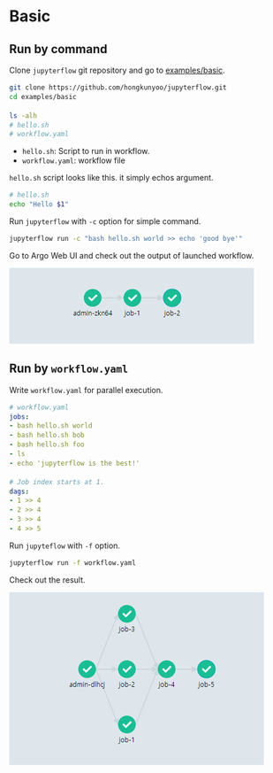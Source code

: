 # Basic

## Run by command

Clone `jupyterflow` git repository and go to [examples/basic](https://github.com/hongkunyoo/jupyterflow/tree/main/examples/basic).

```bash
git clone https://github.com/hongkunyoo/jupyterflow.git
cd examples/basic

ls -alh
# hello.sh
# workflow.yaml
```

- `hello.sh`: Script to run in workflow.
- `workflow.yaml`: workflow file

`hello.sh` script looks like this. it simply echos argument.

```bash
# hello.sh
echo "Hello $1"
```

Run `jupyterflow` with `-c` option for simple command.

```bash
jupyterflow run -c "bash hello.sh world >> echo 'good bye'"
```

Go to Argo Web UI and check out the output of launched workflow.

![](../images/basic-seq.png)

## Run by `workflow.yaml`

Write `workflow.yaml` for parallel execution.

```yaml
# workflow.yaml
jobs:
- bash hello.sh world
- bash hello.sh bob
- bash hello.sh foo
- ls
- echo 'jupyterflow is the best!'

# Job index starts at 1.
dags:
- 1 >> 4
- 2 >> 4
- 3 >> 4
- 4 >> 5
```

Run `jupyteflow` with `-f` option.

```bash
jupyterflow run -f workflow.yaml
```

Check out the result.

![](../images/basic-wf.png)
